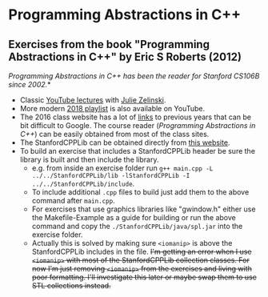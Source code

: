 # Programming Abstractions in C++

## Exercises from the book "Programming Abstractions in C++" by Eric S Roberts (2012)

**Programming Abstractions in C++* has been the reader for Stanford CS106B since 2002.**

- Classic [YouTube lectures](https://www.youtube.com/playlist?list=PLFE6E58F856038C69) with [Julie Zelinski](https://github.com/zelenski).
- More modern [2018 playlist](https://www.youtube.com/playlist?list=PLoCMsyE1cvdWiqgyzwAz_uGLSHsuYZlMX) is also available on YouTube.
- The 2016 class website has a lot of [links](https://web.stanford.edu/class/archive/cs/cs106b/cs106b.1168/links.shtml) to previous years that can be bit difficult to Google. The course reader (*Programming Abstractions in C++*) can be easily obtained from most of the class sites.
- The StanfordCPPLib can be obtained directly from [this website](https://cs.stanford.edu/people/eroberts/StanfordCPPLib/).
- To build an exercise that includes a StanfordCPPLib header be sure the library is built and then include the library.
  - e.g. from inside an exercise folder run `g++ main.cpp -L ../../StanfordCPPLib/lib -lStanfordCPPLib -I ../../StanfordCPPLib/include`.
  - To include additional `.cpp` files to build just add them to the above command after `main.cpp`.
  - For exercises that use graphics libraries like "gwindow.h" either use the Makefile-Example as a guide for building or run the above command and copy the `./StanfordCPPLib/java/spl.jar` into the exercise folder.
  - Actually this is solved by making sure `<iomanip>` is above the StanfordCPPLib includes in the file. ~~I'm getting an error when I use `<iomanip>` with most of the StanfordCPPLib collection classes. For now I'm just removing `<iomanip>` from the exercises and living with poor formatting. I'll investigate this later or maybe swap them to use STL collections instead.~~
